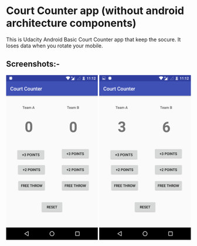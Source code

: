 # Court Counter app (without android architecture components)

This is Udacity Android Basic Court Counter app that keep the socure. 
It loses data when you rotate your mobile.

## Screenshots:-

<img src="https://github.com/krunalpatel3/Court-Counter-with-android-architecture-components/blob/master/Screenshots/Screenshot_20180808-111219.png" width="250" height="450" /> <img src="https://github.com/krunalpatel3/Court-Counter-with-android-architecture-components/blob/master/Screenshots/Screenshot_20180808-111230.png" width="250" height="450" />
